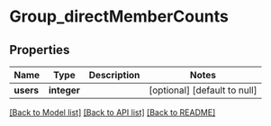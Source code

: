 # Group_directMemberCounts

## Properties
Name | Type | Description | Notes
------------ | ------------- | ------------- | -------------
**users** | **integer** |  | [optional] [default to null]

[[Back to Model list]](../README.md#documentation-for-models) [[Back to API list]](../README.md#documentation-for-api-endpoints) [[Back to README]](../README.md)


